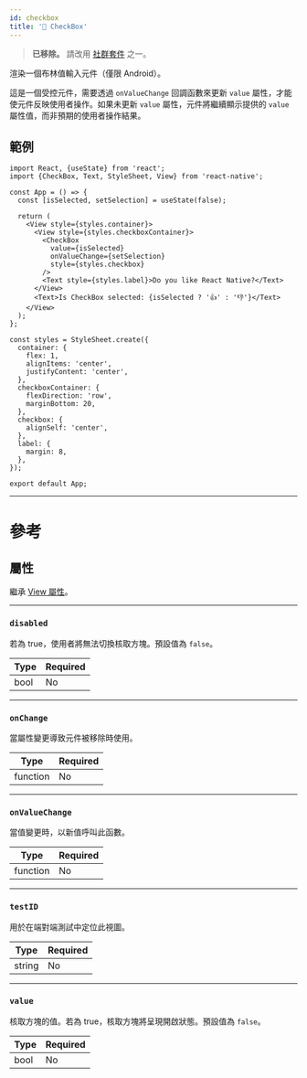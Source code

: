 ```yaml
---
id: checkbox
title: '🚧 CheckBox'
---
```


> **已移除。** 請改用 [社群套件](https://reactnative.directory/?search=checkbox) 之一。

渲染一個布林值輸入元件（僅限 Android）。

這是一個受控元件，需要透過 `onValueChange` 回調函數來更新 `value` 屬性，才能使元件反映使用者操作。如果未更新 `value` 屬性，元件將繼續顯示提供的 `value` 屬性值，而非預期的使用者操作結果。

## 範例

```SnackPlayer name=CheckBox%20Component%20Example&supportedPlatforms=android,web&ext=js
import React, {useState} from 'react';
import {CheckBox, Text, StyleSheet, View} from 'react-native';

const App = () => {
  const [isSelected, setSelection] = useState(false);

  return (
    <View style={styles.container}>
      <View style={styles.checkboxContainer}>
        <CheckBox
          value={isSelected}
          onValueChange={setSelection}
          style={styles.checkbox}
        />
        <Text style={styles.label}>Do you like React Native?</Text>
      </View>
      <Text>Is CheckBox selected: {isSelected ? '👍' : '👎'}</Text>
    </View>
  );
};

const styles = StyleSheet.create({
  container: {
    flex: 1,
    alignItems: 'center',
    justifyContent: 'center',
  },
  checkboxContainer: {
    flexDirection: 'row',
    marginBottom: 20,
  },
  checkbox: {
    alignSelf: 'center',
  },
  label: {
    margin: 8,
  },
});

export default App;
```

---

# 參考

## 屬性

繼承 [View 屬性](view#props)。

---

### `disabled`

若為 true，使用者將無法切換核取方塊。預設值為 `false`。

| Type | Required |
| ---- | -------- |
| bool | No       |

---

### `onChange`

當屬性變更導致元件被移除時使用。

| Type     | Required |
| -------- | -------- |
| function | No       |

---

### `onValueChange`

當值變更時，以新值呼叫此函數。

| Type     | Required |
| -------- | -------- |
| function | No       |

---

### `testID`

用於在端對端測試中定位此視圖。

| Type   | Required |
| ------ | -------- |
| string | No       |

---

### `value`

核取方塊的值。若為 true，核取方塊將呈現開啟狀態。預設值為 `false`。

| Type | Required |
| ---- | -------- |
| bool | No       |